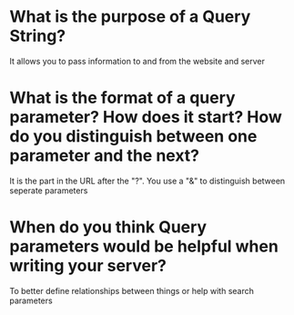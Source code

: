 # What is the purpose of a Query String?
It allows you to pass information to and from the website and server

# What is the format of a query parameter? How does it start? How do you distinguish between one parameter and the next?
It is the part in the URL after the "?". You use a "&" to distinguish between seperate parameters
# When do you think Query parameters would be helpful when writing your server?
To better define relationships between things or help with search parameters 